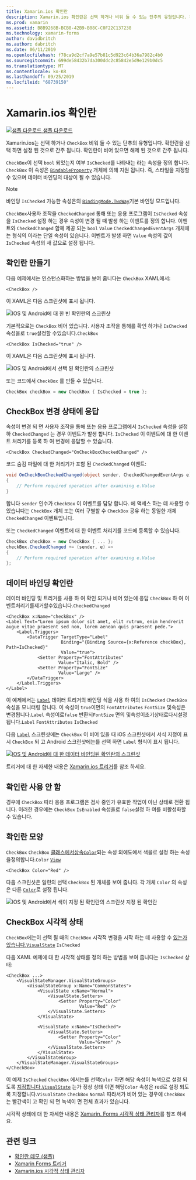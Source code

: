 ```yaml
---
title: Xamarin.ios 확인란
description: Xamarin.ios 확인란은 선택 하거나 비워 둘 수 있는 단추의 유형입니다. 확인란을 선택 하면 설정 된 것으로 간주 됩니다. 확인란이 비어 있으면 해제 된 것으로 간주 됩니다.
ms.prod: xamarin
ms.assetid: B8B9268B-BCB8-42B9-B08C-C0F22C137238
ms.technology: xamarin-forms
author: davidbritch
ms.author: dabritch
ms.date: 06/11/2019
ms.openlocfilehash: f78ca9d2cf7a9e57b81c5d923c64b36a7982c4b0
ms.sourcegitcommit: 699de58432b7da300ddc2c85842e5d9e129b0dc5
ms.translationtype: MT
ms.contentlocale: ko-KR
ms.lasthandoff: 09/25/2019
ms.locfileid: "68739150"
---
```

# <a name="xamarinforms-checkbox"></a>Xamarin.ios 확인란

[![샘플 다운로드](~/media/shared/download.png) 샘플 다운로드](https://docs.microsoft.com/samples/xamarin/xamarin-forms-samples/userinterface-checkboxdemos/)

Xamarin.ios는 선택 하거나 `CheckBox` 비워 둘 수 있는 단추의 유형입니다. 확인란을 선택 하면 설정 된 것으로 간주 됩니다. 확인란이 비어 있으면 해제 된 것으로 간주 됩니다.

`CheckBox`이 선택 `bool` 되었는지 여부 `IsChecked`를 나타내는 라는 속성을 정의 합니다. `CheckBox` 이 속성은 [`BindableProperty`](xref:Xamarin.Forms.BindableProperty) 개체에 의해 지원 됩니다. 즉, 스타일을 지정할 수 있으며 데이터 바인딩의 대상이 될 수 있습니다.

> [!NOTE]
> 바인딩 `IsChecked` 가능한 속성은의 [`BindingMode.TwoWay`](xref:Xamarin.Forms.BindingMode.TwoWay)기본 바인딩 모드입니다.

`CheckBox`사용자 조작을 `CheckedChanged` 통해 또는 응용 프로그램이 `IsChecked` 속성을 `IsChecked` 설정 하는 경우 속성이 변경 될 때 발생 하는 이벤트를 정의 합니다. 이벤트와 `CheckedChanged` 함께 제공 되는 `bool` `Value` `CheckedChangedEventArgs` 개체에는 형식의 이라는 단일 속성이 있습니다. 이벤트가 발생 하면 `Value` 속성의 값이 `IsChecked` 속성의 새 값으로 설정 됩니다.

## <a name="create-a-checkbox"></a>확인란 만들기

다음 예제에서는 인스턴스화하는 방법을 보여 줍니다는 `CheckBox` XAML에서:

```xaml
<CheckBox />
```

이 XAML은 다음 스크린샷에 표시 됩니다.

![IOS 및 Android에 대 한 빈 확인란의 스크린샷](checkbox-images/checkbox-empty.png "빈 확인란")

기본적으로는 `CheckBox` 비어 있습니다. 사용자 조작을 통해를 확인 하거나 `IsChecked` 속성을로 `true`설정할 수있습니다.`CheckBox`

```xaml
<CheckBox IsChecked="true" />
```

이 XAML은 다음 스크린샷에 표시 됩니다.

![IOS 및 Android에서 선택 된 확인란의 스크린샷](checkbox-images/checkbox-checked.png "선택 됨 확인란")

또는 코드에서 `CheckBox` 를 만들 수 있습니다.

```csharp
CheckBox checkBox = new CheckBox { IsChecked = true };
```

## <a name="respond-to-a-checkbox-changing-state"></a>CheckBox 변경 상태에 응답

속성이 변경 되 면 사용자 조작을 통해 또는 응용 프로그램에서 `IsChecked` 속성을 설정 하 `CheckedChanged` 는 경우 이벤트가 발생 합니다. `IsChecked` 이 이벤트에 대 한 이벤트 처리기를 등록 하 여 변경에 응답할 수 있습니다.

```xaml
<CheckBox CheckedChanged="OnCheckBoxCheckedChanged" />
```

코드 숨김 파일에 대 한 처리기가 포함 된 `CheckedChanged` 이벤트:

```csharp
void OnCheckBoxCheckedChanged(object sender, CheckedChangedEventArgs e)
{
    // Perform required operation after examining e.Value
}
```

합니다 `sender` 인수가 `CheckBox` 이 이벤트를 담당 합니다. 에 액세스 하는 데 사용할 수 있습니다는 `CheckBox` 개체 또는 여러 구별할 수 `CheckBox` 공유 하는 동일한 개체 `CheckedChanged` 이벤트입니다.

또는 `CheckedChanged` 이벤트에 대 한 이벤트 처리기를 코드에 등록할 수 있습니다.

```csharp
CheckBox checkBox = new CheckBox { ... };
checkBox.CheckedChanged += (sender, e) =>
{
    // Perform required operation after examining e.Value
};
```

## <a name="data-bind-a-checkbox"></a>데이터 바인딩 확인란

데이터 바인딩 및 트리거를 사용 하 여 확인 되거나 비어 있는에 응답 `CheckBox` 하 여 이벤트처리기를제거할수있습니다.`CheckedChanged`

```xaml
<CheckBox x:Name="checkBox" />
<Label Text="Lorem ipsum dolor sit amet, elit rutrum, enim hendrerit augue vitae praesent sed non, lorem aenean quis praesent pede.">
    <Label.Triggers>
        <DataTrigger TargetType="Label"
                     Binding="{Binding Source={x:Reference checkBox}, Path=IsChecked}"
                     Value="true">
            <Setter Property="FontAttributes"
                    Value="Italic, Bold" />
            <Setter Property="FontSize"
                    Value="Large" />
        </DataTrigger>
    </Label.Triggers>
</Label>
```

이 예제에서는 [`Label`](xref:Xamarin.Forms.Label) 데이터 트리거의 바인딩 식을 사용 하 여의 `IsChecked` `CheckBox`속성을 모니터링 합니다. 이 속성이 `true`이면의 `FontAttributes` `FontSize` 및속성은변경됩니다.`Label` 속성이로`false` 반환되`FontSize` 면의 및속성이초기상태로다시설정됩니다.`Label` `FontAttributes` `IsChecked`

다음 [`Label`](xref:Xamarin.Forms.Label) 스크린샷에는 `CheckBox` 이 비어 있을 때 iOS 스크린샷에서 서식 지정이 표시 `CheckBox` 되 고 Android 스크린샷에는를 선택 하면 `Label` 형식이 표시 됩니다.

[![IOS 및 Android에 대 한 데이터 바인딩된 확인란의 스크린샷](checkbox-images/checkbox-databinding.png "데이터 바인딩 확인란")](checkbox-images/checkbox-databinding-large.png#lightbox "데이터 바인딩 확인란")

트리거에 대 한 자세한 내용은 [Xamarin.ios 트리거](~/xamarin-forms/app-fundamentals/triggers.md)를 참조 하세요.

## <a name="disable-a-checkbox"></a>확인란 사용 안 함

경우에 `CheckBox` 따라 응용 프로그램은 검사 중인가 유효한 작업이 아닌 상태로 전환 됩니다. 이러한 경우에는 `CheckBox` `IsEnabled` 속성을로 `false`설정 하 여를 비활성화할 수 있습니다.

## <a name="checkbox-appearance"></a>확인란 모양

`CheckBox` `CheckBox` [클래스에서상속`Color`](xref:Xamarin.Forms.Color)되는 속성 외에도에서 색을로 설정 하는 속성을정의합니다.`Color` [`View`](xref:Xamarin.Forms.View)

```xaml
<CheckBox Color="Red" />
```

다음 스크린샷은 일련의 선택 `CheckBox` 된 개체를 보여 줍니다. 각 개체 `Color` 의 속성은 다른 [`Color`](xref:Xamarin.Forms.Color)로 설정 됩니다.

![IOS 및 Android에서 색이 지정 된 확인란의 스크린샷](checkbox-images/checkbox-colors.png "색이") 지정 된 확인란

## <a name="checkbox-visual-states"></a>CheckBox 시각적 상태

`CheckBox`에는이 선택 될 때의 `CheckBox` 시각적 변경을 시작 하는 데 사용할 수 [있는가있습니다.`VisualState`](xref:Xamarin.Forms.VisualState) `IsChecked`

다음 XAML 예제에 대 한 시각적 상태를 정의 하는 방법을 보여 줍니다는 `IsChecked` 상태:

```xaml
<CheckBox ...>
    <VisualStateManager.VisualStateGroups>
        <VisualStateGroup x:Name="CommonStates">
            <VisualState x:Name="Normal">
                <VisualState.Setters>
                    <Setter Property="Color"
                            Value="Red" />
                </VisualState.Setters>
            </VisualState>

            <VisualState x:Name="IsChecked">
                <VisualState.Setters>
                    <Setter Property="Color"
                            Value="Green" />
                </VisualState.Setters>
            </VisualState>
        </VisualStateGroup>
    </VisualStateManager.VisualStateGroups>
</CheckBox>
```

이 예제 `IsChecked` `CheckBox` 에서는를 선택`Color` 하면 해당 속성이 녹색으로 설정 되도록 [지정합니다.`VisualState`](xref:Xamarin.Forms.VisualState) 는가 정상 상태 이면 해당`Color` 속성은 red로 설정 되도록 지정합니다.`VisualState` `CheckBox` `Normal` 따라서가 비어 있는 경우에 `CheckBox` 는 빨간색이 고 확인 되 면 녹색이 면 전체 효과가 있습니다.

시각적 상태에 대 한 자세한 내용은 [Xamarin. Forms 시각적 상태 관리자](~/xamarin-forms/user-interface/visual-state-manager.md)를 참조 하세요.

## <a name="related-links"></a>관련 링크

- [확인란 데모 (샘플)](https://docs.microsoft.com/samples/xamarin/xamarin-forms-samples/userinterface-checkboxdemos/)
- [Xamarin Forms 트리거](~/xamarin-forms/app-fundamentals/triggers.md)
- [Xamarin.ios 시각적 상태 관리자](~/xamarin-forms/user-interface/visual-state-manager.md)
